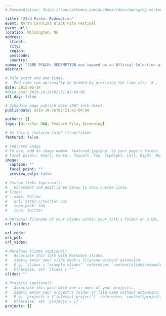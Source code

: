 ```yaml
---
# Documentation: https://sourcethemes.com/academic/docs/managing-content/

title: "23rd Psalm: Redemption"
event: North Carolina Black Film Festival
event_url:
location: Wilmington, NC
address:
  street:
  city:
  region:
  postcode:
  country:
summary: "23RD PSALM: REDEMPTION was tapped as an Official Selection at the North Carolina Black Film Festival. The film will screen on Saturday, 05/16/2013 at 12:30 pm on the Main Stage at: Community Arts Center Historic Downtown Wilmington 120 South 2nd Street Wilmington, NC 28402 (910) 341-7830 The Black Arts Alliance will present the North Carolina Black Film Festival, March 14-17, 2013 in Wilmington, NC.  In its 12th year, the four day juried and invitational festival of independent motion pictures by African-American filmmakers will showcase features, shorts, animation, and documentary films."
abstract:

# Talk start and end times.
#   End time can optionally be hidden by prefixing the line with `#`.
date: 2013-05-14
#date_end: 2019-10-26T02:21:42-04:00
all_day: false

# Schedule page publish date (NOT talk date).
publishDate: 2019-10-26T02:21:42-04:00

authors: []
tags: [Director Q&A, Feature Film, Screening]

# Is this a featured talk? (true/false)
featured: false

# Featured image
# To use, add an image named `featured.jpg/png` to your page's folder.
# Focal points: Smart, Center, TopLeft, Top, TopRight, Left, Right, BottomLeft, Bottom, BottomRight.
image:
  caption: ""
  focal_point: ""
  preview_only: false

# Custom links (optional).
#   Uncomment and edit lines below to show custom links.
# links:
# - name: Follow
#   url: https://twitter.com
#   icon_pack: fab
#   icon: twitter

# Optional filename of your slides within your talk's folder or a URL.
url_slides:

url_code:
url_pdf:
url_video:

# Markdown Slides (optional).
#   Associate this talk with Markdown slides.
#   Simply enter your slide deck's filename without extension.
#   E.g. `slides = "example-slides"` references `content/slides/example-slides.md`.
#   Otherwise, set `slides = ""`.
slides: ""

# Projects (optional).
#   Associate this post with one or more of your projects.
#   Simply enter your project's folder or file name without extension.
#   E.g. `projects = ["internal-project"]` references `content/project/deep-learning/index.md`.
#   Otherwise, set `projects = []`.
projects: []
---
```

